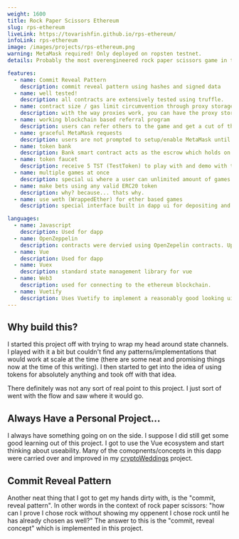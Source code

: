 ```yaml
---
weight: 1600
title: Rock Paper Scissors Ethereum
slug: rps-ethereum
liveLink: https://tovarishfin.github.io/rps-ethereum/
infoLink: rps-ethereum
image: /images/projects/rps-ethereum.png
warning: MetaMask required! Only deployed on ropsten testnet.
details: Probably the most overengineered rock paper scissors game in the world...

features:
  - name: Commit Reveal Pattern
    description: commit reveal pattern using hashes and signed data
  - name: well tested!
    description: all contracts are extensively tested using truffle.
  - name: contract size / gas limit circumvention through proxy storage
    description: with the way proxies work, you can have the proxy storage be applied later as the logic runs... this lets you get away with some neat things!
  - name: working blockchain based referral program
    description: users can refer others to the game and get a cut of the winnings via referall links. There is a referral area in the dapp where users can build referral links with a variety of options. Users can also get basic referral reporting and of course withdraw referral rewards.
  - name: graceful MetaMask requests
    description: users are not prompted to setup/enable MetaMask until actually needed.
  - name: token bank
    description: Bank smart contract acts as the escrow which holds on to users tokens when playing rock paper scissors. Deposits can be kept here until done playing.
  - name: token faucet
    description: receive 5 TST (TestToken) to play with and demo with the click of a button
  - name: multiple games at once
    description: special ui where a user can unlimited amount of games at one time.
  - name: make bets using any valid ERC20 token
    description: why? because... thats why.
  - name: use weth (WrappedEther) for ether based games
    description: special interface built in dapp ui for depositing and using ether via wrapped ether.

languages:
  - name: Javascript
    description: Used for dapp
  - name: OpenZeppelin
    description: contracts were dervied using OpenZepelin contracts. Upgradeable Proxy contracts are own implementation (was built before this was a very standard thing).
  - name: Vue
    description: Used for dapp
  - name: Vuex
    description: standard state management library for vue
  - name: Web3
    description: used for connecting to the ethereum blockchain.
  - name: Vuetify
    description: Uses Vuetify to implement a reasonably good looking ui quickly
---
```


## Why build this?
I started this project off with trying to wrap my head around state channels. I played with it a bit but couldn't find any patterns/implementations that would work at scale at the time (there are some neat and promising things now at the time of this writing). I then started to get into the idea of using tokens for absolutely anything and took off with that idea. 

There definitely was not any sort of real point to this project. I just sort of went with the flow and saw where it would go.

## Always Have a Personal Project...
I always have something going on on the side. I suppose I did still get some good learning out of this project. I got to use the Vue ecosystem and start thinking about useability. Many of the comopnents/concepts in this dapp were carried over and improved in my [cryptoWeddings](https://codylamson.com/projects/crypto-weddings-dapp) project.

## Commit Reveal Pattern
Another neat thing that I got to get my hands dirty with, is the "commit, reveal pattern". In other words in the context of rock paper scissors: "how can I prove I chose rock without showing my oppenent I chose rock until he has already chosen as well?" The answer to this is the "commit, reveal concept" which is implemented in this project.
